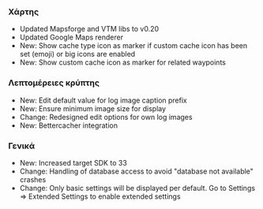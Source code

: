 ### Χάρτης
- Updated Mapsforge and VTM libs to v0.20
- Updated Google Maps renderer
- New: Show cache type icon as marker if custom cache icon has been set (emoji) or big icons are enabled
- New: Show custom cache icon as marker for related waypoints

### Λεπτομέρειες κρύπτης
- New: Edit default value for log image caption prefix
- New: Ensure minimum image size for display
- Change: Redesigned edit options for own log images
- New: Bettercacher integration

### Γενικά
- New: Increased target SDK to 33
- Change: Handling of database access to avoid "database not available" crashes
- Change: Only basic settings will be displayed per default. Go to Settings => Extended Settings to enable extended settings
